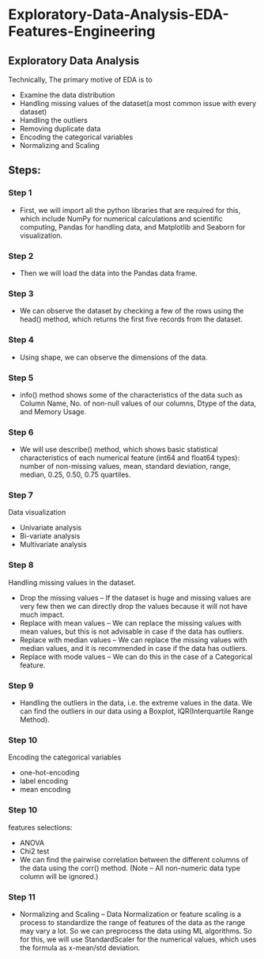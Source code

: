 # Exploratory-Data-Analysis-EDA-Features-Engineering 

## Exploratory Data Analysis 
Technically, The primary motive of EDA is to

- Examine the data distribution
- Handling missing values of the dataset(a most common issue with every dataset) 
- Handling the outliers
- Removing duplicate data
- Encoding the categorical variables
- Normalizing and Scaling

## Steps:
### Step 1
- First, we will import all the python libraries that are required for this, which include NumPy for numerical calculations and scientific computing, Pandas for handling data, and Matplotlib and Seaborn for visualization.

### Step 2
- Then we will load the data into the Pandas data frame.

### Step 3
- We can observe the dataset by checking a few of the rows using the head() method, which returns the first five records from the dataset.

### Step 4
- Using shape, we can observe the dimensions of the data.

### Step 5
- info() method shows some of the characteristics of the data such as Column Name, No. of non-null values of our columns, Dtype of the data, and Memory Usage.

### Step 6
- We will use describe() method, which shows basic statistical characteristics of each numerical feature (int64 and float64 types): number of non-missing values, mean, standard deviation, range, median, 0.25, 0.50, 0.75 quartiles.

### Step 7
Data visualization
- Univariate analysis
- Bi-variate analysis
- Multivariate analysis

### Step 8
Handling missing values in the dataset.
- Drop the missing values – If the dataset is huge and missing values are very few then we can directly drop the values because it will not have much impact.
- Replace with mean values – We can replace the missing values with mean values, but this is not advisable in case if the data has outliers.
- Replace with median values – We can replace the missing values with median values, and it is recommended in case if the data has outliers.
- Replace with mode values – We can do this in the case of a Categorical feature.

### Step 9
- Handling the outliers in the data, i.e. the extreme values in the data. We can find the outliers in our data using a Boxplot, IQR(Interquartile Range Method).

### Step 10
Encoding the categorical variables
- one-hot-encoding
- label encoding
- mean encoding

### Step 10
features selections:
- ANOVA
- Chi2 test
- We can find the pairwise correlation between the different columns of the data using the corr() method. (Note – All non-numeric data type column will be ignored.)

### Step 11
- Normalizing and Scaling – Data Normalization or feature scaling is a process to standardize the range of features of the data as the range may vary a lot. So we can preprocess the data using ML algorithms. So for this, we will use StandardScaler for the numerical values, which uses the formula as x-mean/std deviation.












